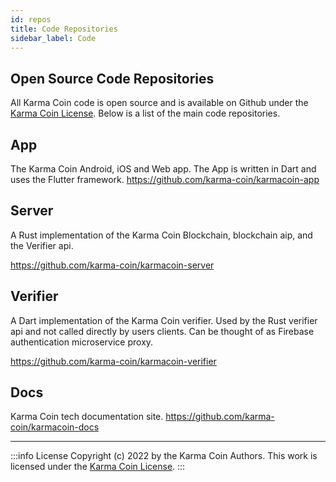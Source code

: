 ```yaml
---
id: repos
title: Code Repositories
sidebar_label: Code
---
```


## Open Source Code Repositories
All Karma Coin code is open source and is available on Github under the [Karma Coin License](/docs/license). Below is a list of the main code repositories.

## App
The Karma Coin Android, iOS and Web app. The App is written in Dart and uses the Flutter framework.
https://github.com/karma-coin/karmacoin-app

## Server
A Rust implementation of the Karma Coin Blockchain, blockchain aip, and the Verifier api.

https://github.com/karma-coin/karmacoin-server

## Verifier
A Dart implementation of the Karma Coin verifier. Used by the Rust verifier api and not called directly by users clients. Can be thought of as Firebase authentication microservice proxy.

https://github.com/karma-coin/karmacoin-verifier

## Docs
Karma Coin tech documentation site.
https://github.com/karma-coin/karmacoin-docs

---
:::info License
Copyright (c) 2022 by the Karma Coin Authors. This work is licensed under the [Karma Coin License](/docs/license).
:::
